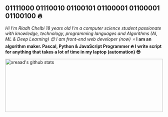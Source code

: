 ## 01111000 01110010 01100101 01100001 01100001 01100100 :fire:

*Hi I'm Riadh Chelbi 18 years old I'm a computer science student passionate with knowledge, technology, programming languages and Algorithms (AI, ML & Deep Learning) :blush:*
*I am front-end web developer (now) :star:*
__I am an algorithm maker. Pascal, Python & JavaScript Programmer :fire:__
__I write script for anything that takes a lot of time in my laptop (automation) :sunglasses:__

<a href="https://github.com/anuraghazra/github-readme-stats">

  <img align="center" width="100%" height="170px" src="https://github-readme-stats.vercel.app/api?username=xreaad&show_icons=true&include_all_commits=true" alt="xreaad's github stats" />

</a>




